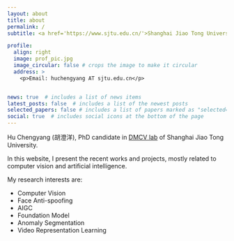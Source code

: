 ```yaml
---
layout: about
title: about
permalink: /
subtitle: <a href='https://www.sjtu.edu.cn/'>Shanghai Jiao Tong University</a>, <a href='https://dmcv.sjtu.edu.cn/'>DMCV Lab</a>, PhD Candidate.

profile:
  align: right
  image: prof_pic.jpg
  image_circular: false # crops the image to make it circular
  address: >
    <p>Email: huchengyang AT sjtu.edu.cn</p>


news: true  # includes a list of news items
latest_posts: false  # includes a list of the newest posts
selected_papers: false # includes a list of papers marked as "selected={true}"
social: true  # includes social icons at the bottom of the page
---
```


Hu Chengyang (胡澄洋), PhD candidate in [DMCV lab](https://dmcv.sjtu.edu.cn/) of Shanghai Jiao Tong University.

In this website, I present the recent works and projects, mostly related to computer vision and artificial intelligence.

My research interests are:
* Computer Vision
* Face Anti-spoofing
* AIGC
* Foundation Model
* Anomaly Segmentation
* Video Representation Learning
